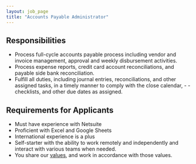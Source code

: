 ```yaml
---
layout: job_page
title: "Accounts Payable Administrator"
---
```


## Responsibilities

- Process full-cycle accounts payable process including vendor and invoice management, approval and weekly disbursement activities.
- Process expense reports, credit card account reconciliations, and payable side bank reconciliation.
- Fulfill all duties, including journal entries, reconciliations, and other assigned tasks, in a timely manner to comply with the close calendar, - - checklists, and other due dates as assigned.

## Requirements for Applicants

- Must have experience with Netsuite
- Proficient with Excel and Google Sheets
- International experience is a plus
- Self-starter with the ability to work remotely and independently and interact with various teams when needed.
- You share our [values](/handbook/values), and work in accordance with those values.
